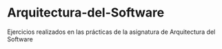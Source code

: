 # Arquitectura-del-Software

Ejercicios realizados en las prácticas de la asignatura de Arquitectura del Software
